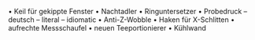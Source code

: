 • Keil für gekippte Fenster
• Nachtadler
• Ringuntersetzer
• Probedruck
 – deutsch
 – literal
 – idiomatic
• Anti-Z-Wobble
• Haken für X-Schlitten
• aufrechte Messschaufel
• neuen Teeportionierer
• Kühlwand
